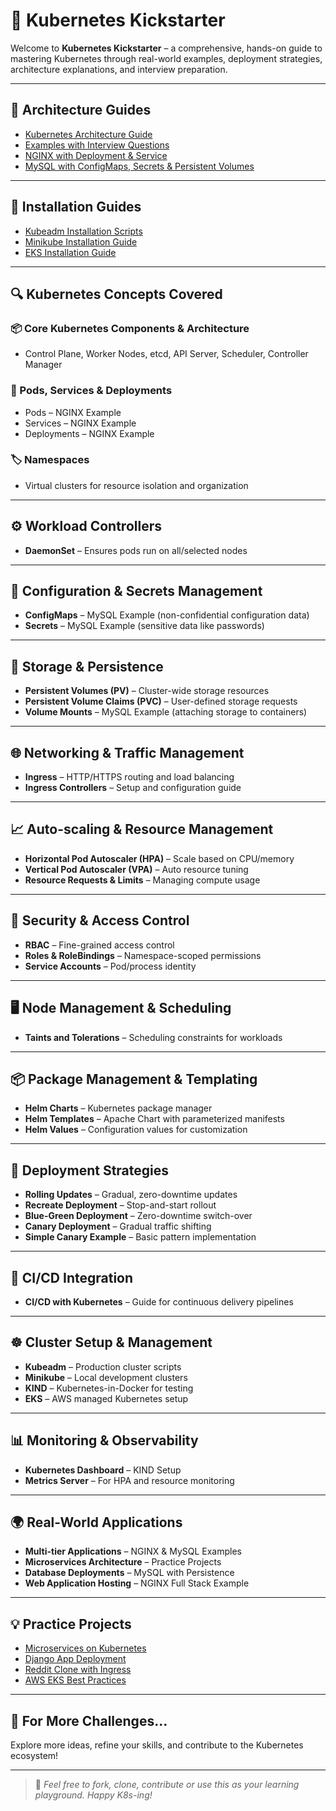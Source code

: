 # 🚀 Kubernetes Kickstarter

Welcome to **Kubernetes Kickstarter** – a comprehensive, hands-on guide to mastering Kubernetes through real-world examples, deployment strategies, architecture explanations, and interview preparation.

---

## 📘 Architecture Guides

- [Kubernetes Architecture Guide](#)
- [Examples with Interview Questions](#)
- [NGINX with Deployment & Service](#)
- [MySQL with ConfigMaps, Secrets & Persistent Volumes](#)

---

## 🔧 Installation Guides

- [Kubeadm Installation Scripts](#)
- [Minikube Installation Guide](#)
- [EKS Installation Guide](#)

---

## 🔍 Kubernetes Concepts Covered

### 📦 Core Kubernetes Components & Architecture
- Control Plane, Worker Nodes, etcd, API Server, Scheduler, Controller Manager

### 🧩 Pods, Services & Deployments
- Pods – NGINX Example
- Services – NGINX Example
- Deployments – NGINX Example

### 🏷️ Namespaces
- Virtual clusters for resource isolation and organization

---

## ⚙️ Workload Controllers

- **DaemonSet** – Ensures pods run on all/selected nodes

---

## 🔐 Configuration & Secrets Management

- **ConfigMaps** – MySQL Example (non-confidential configuration data)
- **Secrets** – MySQL Example (sensitive data like passwords)

---

## 💾 Storage & Persistence

- **Persistent Volumes (PV)** – Cluster-wide storage resources
- **Persistent Volume Claims (PVC)** – User-defined storage requests
- **Volume Mounts** – MySQL Example (attaching storage to containers)

---

## 🌐 Networking & Traffic Management

- **Ingress** – HTTP/HTTPS routing and load balancing
- **Ingress Controllers** – Setup and configuration guide

---

## 📈 Auto-scaling & Resource Management

- **Horizontal Pod Autoscaler (HPA)** – Scale based on CPU/memory
- **Vertical Pod Autoscaler (VPA)** – Auto resource tuning
- **Resource Requests & Limits** – Managing compute usage

---

## 🔐 Security & Access Control

- **RBAC** – Fine-grained access control
- **Roles & RoleBindings** – Namespace-scoped permissions
- **Service Accounts** – Pod/process identity

---

## 🖥️ Node Management & Scheduling

- **Taints and Tolerations** – Scheduling constraints for workloads

---

## 📦 Package Management & Templating

- **Helm Charts** – Kubernetes package manager
- **Helm Templates** – Apache Chart with parameterized manifests
- **Helm Values** – Configuration values for customization

---

## 🚀 Deployment Strategies

- **Rolling Updates** – Gradual, zero-downtime updates
- **Recreate Deployment** – Stop-and-start rollout
- **Blue-Green Deployment** – Zero-downtime switch-over
- **Canary Deployment** – Gradual traffic shifting
- **Simple Canary Example** – Basic pattern implementation

---

## 🔁 CI/CD Integration

- **CI/CD with Kubernetes** – Guide for continuous delivery pipelines

---

## ☸️ Cluster Setup & Management

- **Kubeadm** – Production cluster scripts
- **Minikube** – Local development clusters
- **KIND** – Kubernetes-in-Docker for testing
- **EKS** – AWS managed Kubernetes setup

---

## 📊 Monitoring & Observability

- **Kubernetes Dashboard** – KIND Setup
- **Metrics Server** – For HPA and resource monitoring

---

## 🌍 Real-World Applications

- **Multi-tier Applications** – NGINX & MySQL Examples
- **Microservices Architecture** – Practice Projects
- **Database Deployments** – MySQL with Persistence
- **Web Application Hosting** – NGINX Full Stack Example

---

## 💡 Practice Projects

- [Microservices on Kubernetes](#)
- [Django App Deployment](#)
- [Reddit Clone with Ingress](#)
- [AWS EKS Best Practices](#)

---

## 🚀 For More Challenges...
Explore more ideas, refine your skills, and contribute to the Kubernetes ecosystem!

---

> 📌 _Feel free to fork, clone, contribute or use this as your learning playground. Happy K8s-ing!_

